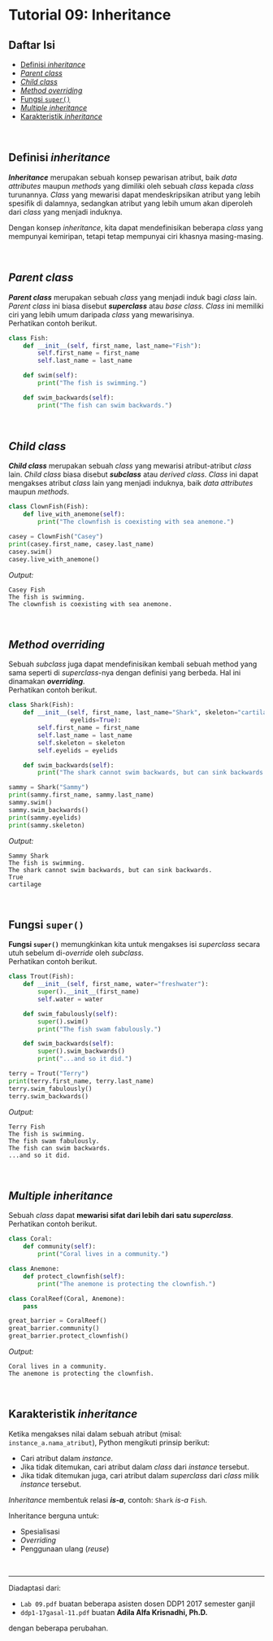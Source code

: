 # Tutorial 09: Inheritance

## Daftar Isi

- [Definisi *inheritance*](#definisi-inheritance)
- [*Parent class*](#parent-class)
- [*Child class*](#child-class)
- [*Method overriding*](#method-overriding)
- [Fungsi `super()`](#fungsi-super)
- [*Multiple inheritance*](#multiple-inheritance)
- [Karakteristik *inheritance*](#karakteristik-inheritance)

<br>

## Definisi *inheritance*

***Inheritance*** merupakan sebuah konsep pewarisan atribut, baik *data*
*attributes* maupun *methods* yang dimiliki oleh sebuah *class* kepada *class*
turunannya. *Class* yang mewarisi dapat mendeskripsikan atribut yang lebih
spesifik di dalamnya, sedangkan atribut yang lebih umum akan diperoleh dari
*class* yang menjadi induknya.

Dengan konsep *inheritance*, kita dapat mendefinisikan beberapa *class* yang
mempunyai kemiripan, tetapi tetap mempunyai ciri khasnya masing-masing.

<br>

## *Parent class*

***Parent class*** merupakan sebuah *class* yang menjadi induk bagi *class*
lain. *Parent class* ini biasa disebut ***superclass*** atau *base class*.
*Class* ini memiliki ciri yang lebih umum daripada *class* yang mewarisinya.  
Perhatikan contoh berikut.

```python
class Fish:
    def __init__(self, first_name, last_name="Fish"):
        self.first_name = first_name
        self.last_name = last_name

    def swim(self):
        print("The fish is swimming.")

    def swim_backwards(self):
        print("The fish can swim backwards.")
```

<br>

## *Child class*

***Child class*** merupakan sebuah *class* yang mewarisi atribut-atribut
*class* lain. *Child class* biasa disebut ***subclass*** atau *derived class*.
*Class* ini dapat mengakses atribut *class* lain yang menjadi induknya, baik
*data attributes* maupun *methods*.

```python
class ClownFish(Fish):
    def live_with_anemone(self):
        print("The clownfish is coexisting with sea anemone.")

casey = ClownFish("Casey")
print(casey.first_name, casey.last_name)
casey.swim()
casey.live_with_anemone()
```

*Output:*

```
Casey Fish
The fish is swimming.
The clownfish is coexisting with sea anemone.
```

<br>

## *Method overriding*

Sebuah *subclass* juga dapat mendefinisikan kembali sebuah method yang sama
seperti di *superclass*-nya dengan definisi yang berbeda. Hal ini dinamakan
***overriding***.  
Perhatikan contoh berikut.

```python
class Shark(Fish):
    def __init__(self, first_name, last_name="Shark", skeleton="cartilage",
                 eyelids=True):
        self.first_name = first_name
        self.last_name = last_name
        self.skeleton = skeleton
        self.eyelids = eyelids

    def swim_backwards(self):
        print("The shark cannot swim backwards, but can sink backwards.")

sammy = Shark("Sammy")
print(sammy.first_name, sammy.last_name)
sammy.swim()
sammy.swim_backwards()
print(sammy.eyelids)
print(sammy.skeleton)
```

*Output:*

```
Sammy Shark
The fish is swimming.
The shark cannot swim backwards, but can sink backwards.
True
cartilage
```

<br>

## Fungsi `super()`

**Fungsi `super()`** memungkinkan kita untuk mengakses isi *superclass* secara
utuh sebelum di-*override* oleh *subclass*.  
Perhatikan contoh berikut.

```python
class Trout(Fish):
    def __init__(self, first_name, water="freshwater"):
        super().__init__(first_name)
        self.water = water

    def swim_fabulously(self):
        super().swim()
        print("The fish swam fabulously.")

    def swim_backwards(self):
        super().swim_backwards()
        print("...and so it did.")

terry = Trout("Terry")
print(terry.first_name, terry.last_name)
terry.swim_fabulously()
terry.swim_backwards()
```

*Output:*

```
Terry Fish
The fish is swimming.
The fish swam fabulously.
The fish can swim backwards.
...and so it did.
```

<br>

## *Multiple inheritance*

Sebuah *class* dapat **mewarisi sifat dari lebih dari satu *superclass***.  
Perhatikan contoh berikut.

```python
class Coral:
    def community(self):
        print("Coral lives in a community.")

class Anemone:
    def protect_clownfish(self):
        print("The anemone is protecting the clownfish.")

class CoralReef(Coral, Anemone):
    pass

great_barrier = CoralReef()
great_barrier.community()
great_barrier.protect_clownfish()
```

*Output:*

```
Coral lives in a community.
The anemone is protecting the clownfish.
```

<br>

## Karakteristik *inheritance*

Ketika mengakses nilai dalam sebuah atribut (misal: `instance_a.nama_atribut`),
Python mengikuti prinsip berikut:

- Cari atribut dalam *instance*.
- Jika tidak ditemukan, cari atribut dalam *class* dari *instance* tersebut.
- Jika tidak ditemukan juga, cari atribut dalam *superclass* dari *class*
  milik *instance* tersebut.

*Inheritance* membentuk relasi ***is-a***, contoh: `Shark` *is-a* `Fish`.

Inheritance berguna untuk:

- Spesialisasi
- *Overriding*
- Penggunaan ulang (*reuse*)

<br>

---

Diadaptasi dari:

- `Lab 09.pdf` buatan beberapa asisten dosen DDP1 2017 semester ganjil
- `ddp1-17gasal-11.pdf` buatan **Adila Alfa Krisnadhi, Ph.D.**

dengan beberapa perubahan.
